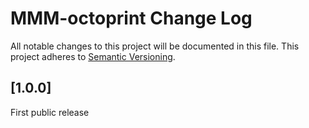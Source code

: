 # MMM-octoprint Change Log
All notable changes to this project will be documented in this file.
This project adheres to [Semantic Versioning](http://semver.org/).


## [1.0.0]

First public release
